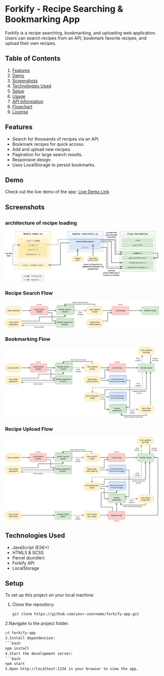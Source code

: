 # Forkify - Recipe Searching & Bookmarking App

Forkify is a recipe searching, bookmarking, and uploading web application. Users can search recipes from an API, bookmark favorite recipes, and upload their own recipes.

## Table of Contents
1. [Features](#features)
2. [Demo](#demo)
3. [Screenshots](#screenshots)
4. [Technologies Used](#technologies-used)
5. [Setup](#setup)
6. [Usage](#usage)
7. [API Information](#api-information)
8. [Flowchart](#flowchart)
9. [License](#license)

## Features

- Search for thousands of recipes via an API.
- Bookmark recipes for quick access.
- Add and upload new recipes.
- Pagination for large search results.
- Responsive design.
- Uses LocalStorage to persist bookmarks.

## Demo

Check out the live demo of the app: [Live Demo Link](your-live-link-here)

## Screenshots
##
### architecture of recipe loading
![Flowchart - Part 1](forkify-architecture-recipe-loading.png)
### Recipe Search Flow
![Flowchart - Part 1](forkify-flowchart-part-1.png)

### Bookmarking Flow
![Flowchart - Part 2](forkify-flowchart-part-2.png)

### Recipe Upload Flow
![Flowchart - Part 3](forkify-flowchart-part-3.png)

## Technologies Used

- JavaScript (ES6+)
- HTML5 & SCSS
- Parcel (bundler)
- Forkify API
- LocalStorage

## Setup

To set up this project on your local machine:

1. Clone the repository:
   ```bash
   git clone https://github.com/your-username/forkify-app.git
2.Navigate to the project folder:
   ```bash
   cd forkify-app
3.Install dependencies:
   ```bash
   npm install
4.Start the development server:
   ```bash
   npm start
5.Open http://localhost:1234 in your browser to view the app.
  
